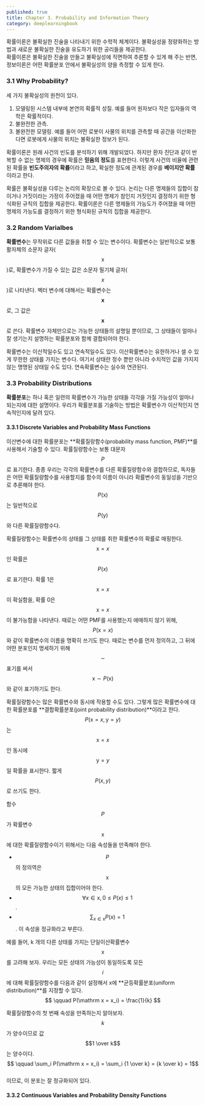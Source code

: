 ```yaml
---
published: true
title: Chapter 3. Probability and Information Theory
category: deeplearningbook
---
```

확률이론은 불확실한 진술을 나타내기 위한 수학적 체계이다. 불확실성을 정량화하는 방법과 새로운 불확실한 진술을 유도하기 위한 공리들을 제공한다.  
확률이론은 불확실한 진술을 만들고 불확실성에 직면하여 추론할 수 있게 해 주는 반면, 정보이론은 어떤 확률분포 안에서 불확실성의 양을 측정할 수 있게 한다.

### 3.1 Why Probability?
세 가지 불확실성의 원천이 있다.
1. 모델링된 시스템 내부에 본연의 확률적 성질. 예를 들어 원자보다 작은 입자들의 역학은 확률적이다.
1. 불완전한 관측.
1. 불완전한 모델링. 예를 들어 어떤 로봇이 사물의 위치를 관측할 때 공간을 이산화한다면 로봇에게 사물의 위치는 불확실한 정보가 된다.

확률이론은 원래 사건의 빈도를 분석하기 위해 개발되었다. 하지만 환자 진단과 같이 반복할 수 없는 명제의 경우에 확률은 **믿음의 정도**를 표현한다. 이렇게 사건의 비율에 관련된 확률을 **빈도주의자의 확륩**이라고 하고, 확실한 정도에 관계된 경우를 **베이지안 확률**이라고 한다.

확률은 불확실성을 다루는 논리의 확장으로 볼 수 있다. 논리는 다른 명제들의 집합이 참이거나 거짓이라는 가정이 주어졌을 때 어떤 명제가 참인지 거짓인지 결정하기 위한 형식화된 규칙의 집합을 제공한다. 확률이론은 다른 명제들의 가능도가 주어졌을 때 어떤 명제의 가능도를 결정하기 위한 형식화된 규칙의 집합을 제공한다.

### 3.2 Random Varialbes
**확률변수**는 무작위로 다른 값들을 취할 수 있는 변수이다. 확률변수는 일반적으로 보통 활자체의 소문자 글자($$\mathrm x$$)로, 확률변수가 가질 수 있는 값은 소문자 필기체 글자($$x$$)로 나타낸다. 벡터 변수에 대해서는 확률변수는 $$\mathbf x$$로, 그 값은 $$\boldsymbol x$$로 쓴다. 확률변수 자체만으로는 가능한 상태들의 설명일 뿐이므로, 그 상태들이 얼마나 잘 생기는지 설명하는 확률분포와 함께 결합되어야 한다.

확률변수는 이산적일수도 있고 연속적일수도 있다. 이산확률변수는 유한하거나 셀 수 있게 무한한 상태를 가지는 변수다. 여기서 상태란 정수 뿐만 아니라 수치적인 값을 가지지 않는 명명된 상태일 수도 있다. 연속확률변수는 실수와 연관된다.

### 3.3 Probability Distributions
**확률분포**는 하나 혹은 일련의 확률변수가 가능한 상태들 각각을 가질 가능성이 얼마나 되는지에 대한 설명이다. 우리가 확률분포를 기술하는 방법은 확률변수가 이산적인지 연속적인지에 달려 있다.

#### 3.3.1 Discrete Variables and Probability Mass Functions
이산변수에 대한 확률분포는 **확률질랑함수(probability mass function, PMF)**를 사용해서 기술할 수 있다. 확률질량함수는 보통 대문자 $$P$$로 표기한다. 종종 우리는 각각의 확률변수를 다른 확률질량함수와 결합하므로, 독자들은 어떤 확률질량함수를 사용할지를 함수의 이름이 아니라 확률변수의 동일성을 기반으로 추론해야 한다. $$P(\mathrm x)$$는 일반적으로 $$P(\mathrm y)$$와 다른 확률질량함수다.

확률질량함수는 확률변수의 상태를 그 상태를 취한 확률변수의 확률로 매핑한다. $$\mathrm x = x$$인 확률은 $$P(x)$$로 표기한다. 확률 1은 $$\mathrm x = x$$이 확실함을, 확률 0은 $$\mathrm x = x$$이 불가능함을 나타낸다. 때로는 어떤 PMF를 사용했는지 애매하지 않기 위해, $$P(\mathrm x = x)$$와 같이 확률변수의 이름을 명확히 쓰기도 한다. 때로는 변수를 먼저 정의하고, 그 뒤에 어떤 분포인지 명세하기 위해 $$\sim$$ 표기를 써서 $$\mathrm x \sim P(\mathrm x)$$와 같이 표기하기도 한다.

확률질량함수는 많은 확률변수와 동시에 작용할 수도 있다. 그렇게 많은 확률변수에 대한 확률분포를 **결합확률분포(joint probability distribution)**이라고 한다. $$P(\mathrm x = x, \mathrm y = y)$$는 $$\mathrm x = x$$인 동시에 $$\mathrm y = y$$일 확률을 표시한다. 짧게 $$P(x, y)$$로 쓰기도 한다.

함수 $$P$$가 확률변수 $$\mathrm x$$에 대한 확률질량함수이기 위해서는 다음 속성들을 만족해야 한다.
* $$P$$의 정의역은 $$\mathrm x$$의 모든 가능한 상태의 집합이어야 한다.
* $$\forall x \in \mathrm x, 0 \leq P(x) \leq 1$$.
* $$\sum_{x \in \mathrm x} P(x) = 1$$. 이 속성을 정규화라고 부른다.

예를 들어, k 개의 다른 상태를 가지는 단일이산확률변수 $$\mathrm x$$를 고려해 보자. 우리는 모든 상태의 가능성이 동일하도록 모든 $$i$$에 대해 확률질량함수를 다음과 같이 설정해서 x에 **균등확률분포(uniform distribution)**를 지정할 수 있다.  
$$
\qquad P(\mathrm x = x_i) = \frac{1}{k}
$$

확률질량함수의 첫 번째 속성을 만족하는지 알아보자. $$k$$가 양수이므로 값 $$1 \over k$$는 양수이다.
$$ \qquad \sum_i P(\mathrm x = x_i) = \sum_i {1 \over k} = {k \over k} = 1$$  
이므로, 이 분포는 잘 정규화되어 있다.

#### 3.3.2 Continuous Variables and Probability Density Functions


